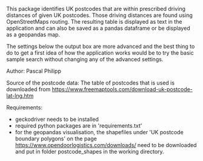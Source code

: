 This package identifies UK postcodes that are within prescribed driving
distances of given UK postcodes. Those driving distances are found using
OpenStreetMaps routing. The resulting table is displayed as text in the
application and can also be saved as a pandas dataframe or be displayed
as a geopandas map.

The settings below the output box are more advanced and the best thing to
do to get a first idea of how the application works would be to try the basic
sample search without changing any of the advanced settings.

Author: Pascal Philipp

Source of the postcode data: 
The table of postcodes that is used is downloaded from
https://www.freemaptools.com/download-uk-postcode-lat-lng.htm

Requirements:
- geckodriver needs to be installed
- required python packages are in 'requirements.txt'
- for the geopandas visualisation, the shapefiles under 
'UK postcode boundary polygons' on the page
https://www.opendoorlogistics.com/downloads/
need to be downloaded and put in folder postcode_shapes in the working
directory.

